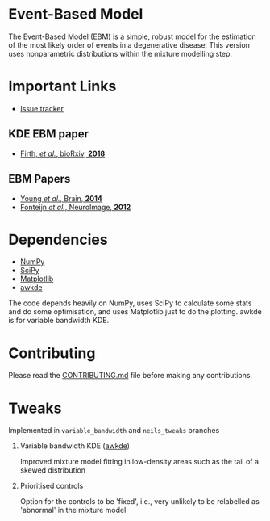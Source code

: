 Event-Based Model
=================

The Event-Based Model (EBM) is a simple, robust model for the estimation of the most likely order of events in a degenerative disease. This version uses nonparametric distributions within the mixture modelling step.

Important Links
===============

- [Issue tracker](https://github.com/ucl-pond/kde_ebm/issues)

KDE EBM paper
-------------
- [Firth, *et al.*, bioRxiv, **2018**](https://doi.org/10.1101/297978)

EBM Papers
----------
- [Young *et al.*, Brain, **2014**](http://brain.oxfordjournals.org/cgi/pmidlookup?view=long&pmid=25012224)
- [Fonteijn *et al.*, NeuroImage, **2012**](http://www.sciencedirect.com/science/article/pii/S1053811912000791)

Dependencies
============
- [NumPy](https://github.com/numpy/numpy)
- [SciPy](https://github.com/scipy/scipy)
- [Matplotlib](https://github.com/matplotlib/matplotlib)
- [awkde](https://github.com/noxtoby/awkde)

The code depends heavily on NumPy, uses SciPy to calculate some stats and do some optimisation, and uses Matplotlib just to do the plotting. awkde is for variable bandwidth KDE.

Contributing
============
Please read the [CONTRIBUTING.md](CONTRIBUTING.md) file before making any contributions.

Tweaks
======

Implemented in `variable_bandwidth` and `neils_tweaks` branches

1. Variable bandwidth KDE ([awkde](https://github.com/noxtoby/awkde))

   Improved mixture model fitting in low-density areas such as the tail of a skewed distribution
  
2. Prioritised controls

   Option for the controls to be 'fixed', i.e., very unlikely to be relabelled as 'abnormal' in the mixture model
